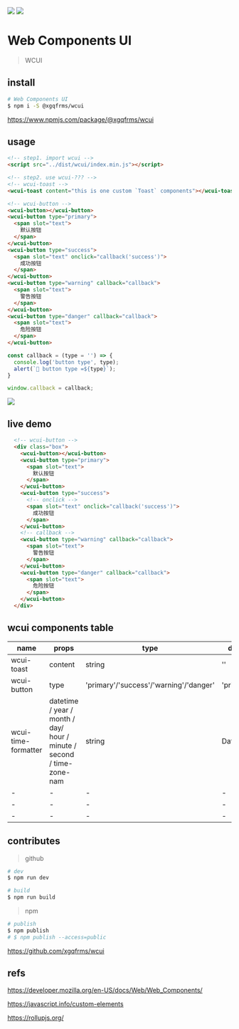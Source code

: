![](https://img.shields.io/badge/webcomponents.org-published-blue.svg) [![](https://img.shields.io/badge/webcomponents.org-@xgqfrms/wcui-deepgreen.svg)](https://www.webcomponents.org/element/@xgqfrms/wcui)

# Web Components UI

> WCUI

## install

```sh
# Web Components UI
$ npm i -S @xgqfrms/wcui

```

<!-- https://www.npmjs.com/package/wcui -->

https://www.npmjs.com/package/@xgqfrms/wcui


## usage

```html
<!-- step1. import wcui -->
<script src="../dist/wcui/index.min.js"></script>

<!-- step2. use wcui-??? -->
<!-- wcui-toast -->
<wcui-toast content="this is one custom `Toast` components"></wcui-toast>

<!-- wcui-button -->
<wcui-button></wcui-button>
<wcui-button type="primary">
  <span slot="text">
    默认按钮
  </span>
</wcui-button>
<wcui-button type="success">
  <span slot="text" onclick="callback('success')">
    成功按钮
  </span>
</wcui-button>
<wcui-button type="warning" callback="callback">
  <span slot="text">
    警告按钮
  </span>
</wcui-button>
<wcui-button type="danger" callback="callback">
  <span slot="text">
    危险按钮
  </span>
</wcui-button>

```

```js
const callback = (type = '') => {
  console.log('button type', type);
  alert(`🎉 button type =${type}`);
}

window.callback = callback;

```

<!-- ![](https://img2022.cnblogs.com/blog/740516/202207/740516-20220706163918327-2102287624.png) -->
![](https://user-images.githubusercontent.com/7291672/177508468-07c709a8-edd3-4e25-8048-a3996a0c92e9.png)



## live demo

<!--
```
<custom-element-demo>
  <template>
    <link rel="import" href="./test/index.html">
    <next-code-block></next-code-block>
  </template>
</custom-element-demo>
```
-->

```html
  <!-- wcui-button -->
  <div class="box">
    <wcui-button></wcui-button>
    <wcui-button type="primary">
      <span slot="text">
        默认按钮
      </span>
    </wcui-button>
    <wcui-button type="success">
      <!-- onclick -->
      <span slot="text" onclick="callback('success')">
        成功按钮
      </span>
    </wcui-button>
    <!-- callback -->
    <wcui-button type="warning" callback="callback">
      <span slot="text">
        警告按钮
      </span>
    </wcui-button>
    <wcui-button type="danger" callback="callback">
      <span slot="text">
        危险按钮
      </span>
    </wcui-button>
  </div>
```


## wcui components table


|name|props|type|default|
|-|-|-|-|
|wcui-toast|content|string|''|
|wcui-button|type|'primary'/'success'/'warning'/'danger'|'primary'|
|wcui-time-formatter|datetime / year / month / day/ hour / minute / second / time-zone-nam|string|Date.now()|
|-|-|-|-|
|-|-|-|-|
|-|-|-|-|


## contributes

> github

```sh
# dev
$ npm run dev

# build
$ npm run build

```

> npm

```sh
# publish
$ npm publish
# $ npm publish --access=public

```

https://github.com/xgqfrms/wcui


## refs

https://developer.mozilla.org/en-US/docs/Web/Web_Components/

https://javascript.info/custom-elements

https://rollupjs.org/


